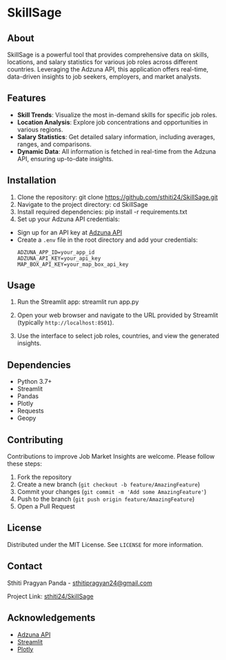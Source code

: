 # SkillSage

## About

SkillSage is a powerful tool that provides comprehensive data on skills, locations, and salary statistics for various job roles across different countries. Leveraging the Adzuna API, this application offers real-time, data-driven insights to job seekers, employers, and market analysts.

## Features

- **Skill Trends**: Visualize the most in-demand skills for specific job roles.
- **Location Analysis**: Explore job concentrations and opportunities in various regions.
- **Salary Statistics**: Get detailed salary information, including averages, ranges, and comparisons.
- **Dynamic Data**: All information is fetched in real-time from the Adzuna API, ensuring up-to-date insights.

## Installation

1. Clone the repository:
   git clone https://github.com/sthiti24/SkillSage.git
2. Navigate to the project directory: cd SkillSage
3. Install required dependencies: pip install -r requirements.txt
4. Set up your Adzuna API credentials:

- Sign up for an API key at [Adzuna API](https://developer.adzuna.com/)
- Create a `.env` file in the root directory and add your credentials:
  ```
  ADZUNA_APP_ID=your_app_id
  ADZUNA_API_KEY=your_api_key
  MAP_BOX_API_KEY=your_map_box_api_key
  ```

## Usage

1. Run the Streamlit app: streamlit run app.py
2. Open your web browser and navigate to the URL provided by Streamlit (typically `http://localhost:8501`).

3. Use the interface to select job roles, countries, and view the generated insights.

## Dependencies

- Python 3.7+
- Streamlit
- Pandas
- Plotly
- Requests
- Geopy

## Contributing

Contributions to improve Job Market Insights are welcome. Please follow these steps:

1. Fork the repository
2. Create a new branch (`git checkout -b feature/AmazingFeature`)
3. Commit your changes (`git commit -m 'Add some AmazingFeature'`)
4. Push to the branch (`git push origin feature/AmazingFeature`)
5. Open a Pull Request

## License

Distributed under the MIT License. See `LICENSE` for more information.

## Contact

Sthiti Pragyan Panda - [sthitipragyan24@gmail.com](mailto:sthitipragyan24@gmail.com)

Project Link: [sthiti24/SkillSage](https://github.com/sthiti24/SkillSage)

## Acknowledgements

- [Adzuna API](https://developer.adzuna.com/)
- [Streamlit](https://streamlit.io/)
- [Plotly](https://plotly.com/)
